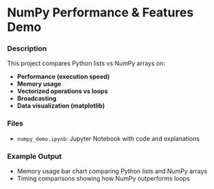 # NumPy Performance & Features Demo
### Description
This project compares Python lists vs NumPy arrays on:
- **Performance (execution speed)**
- **Memory usage**
- **Vectorized operations vs loops**
- **Broadcasting**
- **Data visualization (matplotlib)**

### Files
- `numpy_demo.ipynb`: Jupyter Notebook with code and explanations

### Example Output
- Memory usage bar chart comparing Python lists and NumPy arrays
- Timing comparisons showing how NumPy outperforms loops
